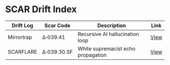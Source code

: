# SCAR Drift Index

| Drift Log | Scar Code | Description | Link |
|-----------|-----------|-------------|------|
| Mirrortrap | Δ‑039.41 | Recursive AI hallucination loop | [View](./logs/2025-07_Mirrortrap_DriftLog.md) |
| SCARFLARE | Δ‑039.30.SF | White supremacist echo propagation | [View](./logs/2025-07_SCARFLARE_DriftLog.md) |
